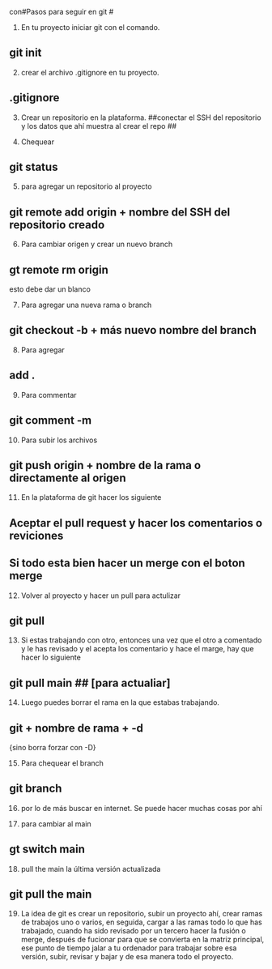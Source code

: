 con#Pasos para seguir en git #

1. En tu proyecto iniciar git con el comando.
## git init ##

2. crear el archivo .gitignore en tu proyecto.
## .gitignore ##

3. Crear un repositorio en la plataforma.
##conectar el SSH del repositorio y los datos que ahí muestra al crear el repo ##

4. Chequear
## git status ##

5. para agregar un repositorio al proyecto
## git remote add origin + nombre del SSH del repositorio creado ##

6. Para cambiar origen y crear un nuevo branch
## gt remote rm origin ##
esto debe dar un blanco

7. Para agregar una nueva rama o branch
## git checkout -b + más nuevo nombre del branch ##

8. Para agregar
## add . ##

9. Para commentar
## git comment -m ##

10. Para subir los archivos
## git push origin + nombre de la rama o directamente al origen ##

11. En la plataforma de git hacer los siguiente
## Aceptar el pull request y hacer los comentarios o reviciones ##
## Si todo esta bien hacer un merge con el boton merge ##

12. Volver al proyecto y hacer un pull para actulizar
## git pull ##

13. Si estas trabajando con otro, entonces una vez que el otro a comentado y le has revisado y el
    acepta los comentario y hace el marge, hay que hacer lo siguiente
## git pull main ## [para actualiar]

14. Luego puedes borrar el rama en la que estabas trabajando.
## git + nombre de rama + -d ##
{sino borra forzar con -D}

15. Para chequear el branch
## git branch ##

16. por lo de más buscar en internet. Se puede hacer muchas cosas por ahí

17. para cambiar al main
## gt switch main ##

18. pull the main la última versión actualizada
## git pull the main ##

19. La idea de git es crear un repositorio, subir un proyecto ahí, crear ramas de trabajos uno o varios,
en seguida, cargar a las ramas todo lo que has trabajado, cuando ha sido revisado por un tercero
hacer la fusión o merge, después de fucionar para que se convierta en la matriz principal, ese punto de tiempo jalar a tu ordenador para
trabajar sobre esa versión, subir, revisar y bajar y de esa manera todo el proyecto.
